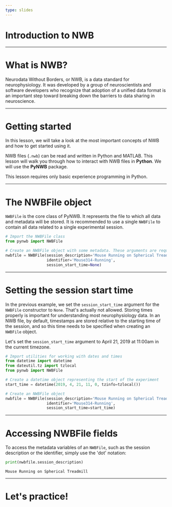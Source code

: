 ```yaml
---
type: slides
---
```


# Introduction to NWB

---

# What is NWB?

Neurodata Without Borders, or NWB, is a data standard for neurophysiology. It was developed by a group of neuroscientists and software developers who recognize that adoption of a unified data format is an important step toward breaking down the barriers to data sharing in neuroscience.

---

# Getting started

In this lesson, we will take a look at the most important concepts of NWB and how to get started using it.

NWB files (`.nwb`) can be read and written in Python and MATLAB. This lesson will walk you through how to interact with NWB files in **Python**. We will use the **PyNWB** package.

This lesson requires only basic experience programming in Python.

---

# The NWBFile object

`NWBFile` is the core class of PyNWB. It represents the file to which all data and metadata will be stored. It is recommended to use a single `NWBFile` to contain all data related to a single experimental session.

```python
# Import the NWBFile class
from pynwb import NWBFile

# Create an NWBFile object with some metadata. These arguments are required
nwbfile = NWBFile(session_description='Mouse Running on Spherical Treadmill',
                  identifier='Mouse314-Running',
                  session_start_time=None)
```

---

# Setting the session start time

In the previous example, we set the `session_start_time` argument for the `NWBFile` constructor to `None`. That's actually not allowed. Storing times properly is important for understanding most neurophysiology data. In an NWB file, by default, timestamps are stored relative to the starting time of the session, and so this time needs to be specified when creating an `NWBFile` object.

Let's set the `session_start_time` argument to April 21, 2019 at 11:00am in the current timezone.

```python
# Import utilities for working with dates and times
from datetime import datetime
from dateutil.tz import tzlocal
from pynwb import NWBFile

# Create a datetime object representing the start of the experiment
start_time = datetime(2019, 4, 21, 11, 0, tzinfo=tzlocal())

# Create an NWBFile object
nwbfile = NWBFile(session_description='Mouse Running on Spherical Treadmill',
                  identifier='Mouse314-Running',
                  session_start_time=start_time)
```

---

# Accessing NWBFile fields

To access the metadata variables of an `NWBFile`, such as the session description or the identifier, simply use the 'dot' notation:

```python
print(nwbfile.session_description)
```
```out
Mouse Running on Spherical Treadmill
```

---

# Let's practice!

